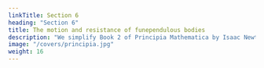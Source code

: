 ```yaml
---
linkTitle: Section 6
heading: "Section 6"
title: The motion and resistance of funependulous bodies
description: "We simplify Book 2 of Principia Mathematica by Isaac Newton."
image: "/covers/principia.jpg"
weight: 16
---
```

